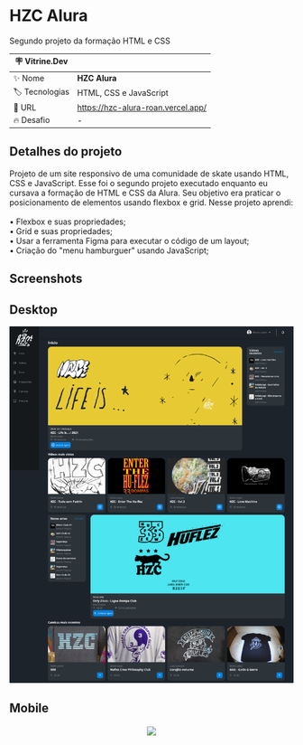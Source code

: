 # HZC Alura

Segundo projeto da formação HTML e CSS 

| :placard: Vitrine.Dev |     |
| -------------  | --- |
| :sparkles: Nome        | **HZC Alura**
| :label: Tecnologias | HTML, CSS e JavaScript
| :rocket: URL         | https://hzc-alura-roan.vercel.app/
| :fire: Desafio     | -


## Detalhes do projeto

Projeto de um site responsivo de uma comunidade de skate usando HTML, CSS e JavaScript. 
Esse foi o segundo projeto executado enquanto eu cursava a formação de HTML e CSS da Alura. 
Seu objetivo era praticar o posicionamento de elementos usando flexbox e grid. Nesse projeto aprendi:<br>
<br>• Flexbox e suas propriedades; <br>
• Grid e suas propriedades; <br>
• Usar a ferramenta Figma para executar o código de um layout; <br>
• Criação do "menu hamburguer" usando JavaScript; <br>

## Screenshots

## Desktop
![](https://raw.githubusercontent.com/guilhermeSilva94/hzc-alura/master/img/PaginaDesktop.png)

## Mobile
<p align="center">
  <img width="300" src="./img/PaginaMobile.png" align="center"></img>
</p>

